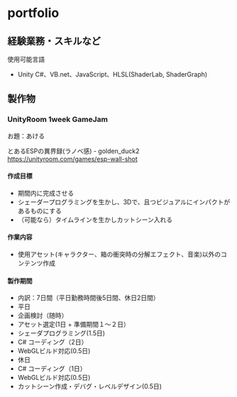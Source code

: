 # portfolio

## 経験業務・スキルなど

使用可能言語
- Unity C#、VB.net、JavaScript、HLSL(ShaderLab, ShaderGraph)

## 製作物


### UnityRoom 1week GameJam

お題：あける

とあるESPの異界録(ラノベ感) - golden_duck2 https://unityroom.com/games/esp-wall-shot

#### 作成目標
- 期間内に完成させる
- シェーダープログラミングを生かし、3Dで、且つビジュアルにインパクトがあるものにする
- （可能なら）タイムラインを生かしカットシーン入れる


#### 作業内容
- 使用アセット(キャラクター、箱の衝突時の分解エフェクト、音楽)以外のコンテンツ作成


#### 製作期間
- 内訳：7日間（平日勤務時間後5日間、休日2日間）
 - 平日
  - 企画検討（随時）
  - アセット選定(1日 + 準備期間１～２日）
  - シェーダプログラミング(1.5日)
  - C# コーディング（2日）
  - WebGLビルド対応(0.5日)
 - 休日
  - C# コーディング（1日）
  - WebGLビルド対応(0.5日)
  - カットシーン作成・デバグ・レベルデザイン(0.5日)

